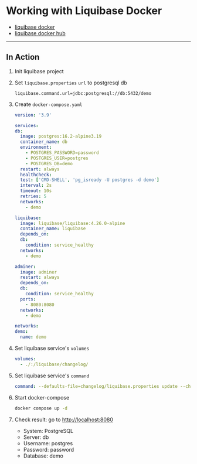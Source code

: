 # Working with Liquibase Docker

- [liquibase docker](https://docs.liquibase.com/workflows/liquibase-community/using-liquibase-and-docker.html)
- [liquibase docker hub](https://hub.docker.com/r/liquibase/liquibase)

---

## In Action

1. Init liquibase project
2. Set `liquibase.properties` `url` to postgresql db

   ```properties
   liquibase.command.url=jdbc:postgresql://db:5432/demo
   ```

3. Create `docker-compose.yaml`

   ```yaml
   version: '3.9'

   services:
   db:
     image: postgres:16.2-alpine3.19
     container_name: db
     environment:
       - POSTGRES_PASSWORD=password
       - POSTGRES_USER=postgres
       - POSTGRES_DB=demo
     restart: always
     healthcheck:
     test: ['CMD-SHELL', 'pg_isready -U postgres -d demo']
     interval: 2s
     timeout: 10s
     retries: 5
     networks:
       - demo

   liquibase:
     image: liquibase/liquibase:4.26.0-alpine
     container_name: liquibase
     depends_on:
     db:
       condition: service_healthy
     networks:
       - demo

   adminer:
     image: adminer
     restart: always
     depends_on:
     db:
       condition: service_healthy
     ports:
       - 8080:8080
     networks:
       - demo

   networks:
   demo:
     name: demo
   ```

4. Set liquibase service's `volumes`

   ```yaml
   volumes:
     - ./:/liquibase/changelog/
   ```

5. Set liquibase service's `command`

   ```yaml
   command: --defaults-file=changelog/liquibase.properties update --changelog-file=changelog/example-changelog.yaml
   ```

6. Start docker-compose

   ```sh
   docker compose up -d
   ```

7. Check result: go to [http://localhost:8080](http://localhost:8080)

   - System: PostgreSQL
   - Server: db
   - Username: postgres
   - Password: password
   - Database: demo
